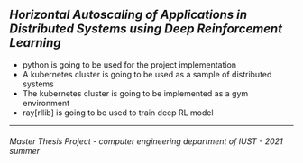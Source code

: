 
*Horizontal Autoscaling of Applications in Distributed Systems using Deep Reinforcement Learning*
-

- python is going to be used for the project implementation
- A kubernetes cluster is going to be used as a sample of distributed systems 
- The kubernetes cluster is going to be implemented as a gym environment
- ray[rllib] is going to be used to train deep RL model


---
###### Master Thesis Project - computer engineering department of IUST - 2021 summer